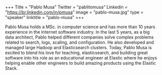 +++
Title = "Pablo Musa"
Twitter = "pablitomusa"
Linkedin = "https://br.linkedin.com/in/pmusa"
image = "pablo-musa.jpg"
type = "speaker"
linktitle = "pablo-musa"
+++

Pablo Musa holds a MSc. in computer science and has more than 10 years experience in the Internet software industry. In the last 5 years, as a big data architect, Pablo helped different companies solve complex problems related to search, logs, scaling, and configuration. He also developed and managed large Hadoop and Elasticsearch clusters. Today, Pablo Musa is excited to blend his love for teaching, elasticsearch, and building great software into his role as an educational engineer at Elastic where he enjoys helping enable other engineers to build amazing products using the Elastic Stack.
